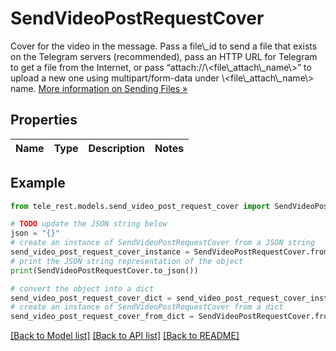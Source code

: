 # SendVideoPostRequestCover

Cover for the video in the message. Pass a file\\_id to send a file that exists on the Telegram servers (recommended), pass an HTTP URL for Telegram to get a file from the Internet, or pass “attach://\\<file\\_attach\\_name\\>” to upload a new one using multipart/form-data under \\<file\\_attach\\_name\\> name. [More information on Sending Files »](https://core.telegram.org/bots/api/#sending-files)

## Properties

Name | Type | Description | Notes
------------ | ------------- | ------------- | -------------

## Example

```python
from tele_rest.models.send_video_post_request_cover import SendVideoPostRequestCover

# TODO update the JSON string below
json = "{}"
# create an instance of SendVideoPostRequestCover from a JSON string
send_video_post_request_cover_instance = SendVideoPostRequestCover.from_json(json)
# print the JSON string representation of the object
print(SendVideoPostRequestCover.to_json())

# convert the object into a dict
send_video_post_request_cover_dict = send_video_post_request_cover_instance.to_dict()
# create an instance of SendVideoPostRequestCover from a dict
send_video_post_request_cover_from_dict = SendVideoPostRequestCover.from_dict(send_video_post_request_cover_dict)
```
[[Back to Model list]](../README.md#documentation-for-models) [[Back to API list]](../README.md#documentation-for-api-endpoints) [[Back to README]](../README.md)


